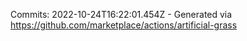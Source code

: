 Commits: 2022-10-24T16:22:01.454Z - Generated via https://github.com/marketplace/actions/artificial-grass
<br>
